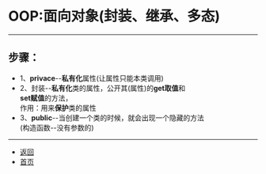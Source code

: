 # OOP:面向对象(封装、继承、多态)

---

## 步骤：

- 1、**privace**--**私有化**属性(让属性只能本类调用)
- 2、封装--**私有化**类的属性，公开其(属性)的**get取值**和  
     **set赋值**的方法，  
     作用：用来**保护**类的属性
- 3、**public**--当创建一个类的时候，就会出现一个隐藏的方法  
    (构造函数--没有参数的)

---

- [返回](https://code.aliyun.com/kangxianghui/studywrod/tree/master/%E5%A4%A7%E4%BA%8C%E5%AD%A6%E4%B9%A0%E7%9F%A5%E8%AF%86%E7%82%B9/java)
- [首页](https://code.aliyun.com/kangxianghui/studywrod/tree/master)